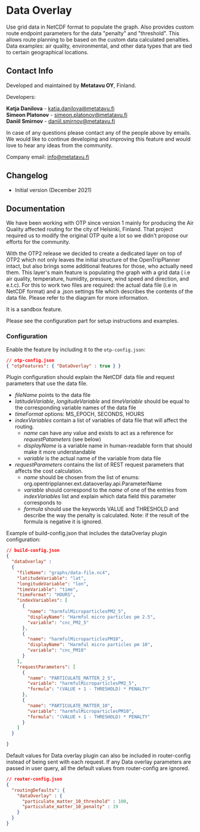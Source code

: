 # Data Overlay

Use grid data in NetCDF format to populate the graph. Also provides custom route endpoint parameters
for the data "penalty" and "threshold". This allows route planning to be based on the custom data
calculated penalties. Data examples: air quality, environmental, and other data types that are tied
to certain geographical locations.

## Contact Info

Developed and maintained by <strong>Metatavu OY</strong>, Finland.

Developers:

<strong>Katja Danilova</strong> - katja.danilova@metatavu.fi\
<strong>Simeon Platonov</strong> - simeon.platonov@metatavu.fi\
<strong>Daniil Smirnov</strong> - daniil.smirnov@metatavu.fi

In case of any questions please contact any of the people above by emails. We would like to continue
developing and improving this feature and would love to hear any ideas from the community.

Company email: info@metatavu.fi

## Changelog

- Initial version (December 2021)

## Documentation

We have been working with OTP since version 1 mainly for producing the Air Quality affected routing
for the city of Helsinki, Finland. That project required us to modify the original OTP quite a lot
so we didn't propose our efforts for the community.

With the OTP2 release we decided to create a dedicated layer on top of OTP2 which not only leaves
the initial structure of the OpenTripPlanner intact, but also brings some additional features for
those, who actually need them. This layer's main feature is populating the graph with a grid data (
i.e air quality, temperature, humidity, pressure, wind speed and direction, and e.t.c). For this to
work two files are required: the actual data file (i.e in NetCDF format) and a .json settings file
which describes the contents of the data file. Please refer to the diagram for more information.

It is a sandbox feature.

Please see the configuration part for setup instructions and examples.

### Configuration

Enable the feature by including it to the ```otp-config.json```:

```json
// otp-config.json
{ "otpFeatures": { "DataOverlay" : true } }
```

Plugin configuration should explain the NetCDF data file and request parameters that use the data
file.

* _fileName_ points to the data file
* _latitudeVariable_, _longitudeVariable_ and _timeVariable_ should be equal to the corresponding
  variable names of the data file
* _timeFormat_ options: MS_EPOCH, SECONDS, HOURS
* _indexVariables_ contain a list of variables of data file that will affect the routing.
    * _name_ can have any value and exists to act as a reference for _requestPatameters_ (see below)
    * _displayName_ is a variable name in human-readable form that should make it more
      understandable
    * _variable_ is the actual name of the variable from data file
* _requestParameters_ contains the list of REST request parameters that affects the cost
  calculation.
    * _name_ should be chosen from the list of enums:
      org.opentripplanner.ext.dataoverlay.api.ParameterName
    * _variable_ should correspond to the _name_ of one of the entries from _indexVariables_ list
      and explain which data field this parameter corresponds to
    * _formula_ should use the keywords VALUE and THRESHOLD and describe the way the penalty is
      calculated. Note: if the result of the formula is negative it is ignored.

Example of build-config.json that includes the dataOverlay plugin configuration:

```json
// build-config.json
{
  "dataOverlay" :
  {
    "fileName": "graphs/data-file.nc4",
    "latitudeVariable": "lat",
    "longitudeVariable": "lon",
    "timeVariable": "time",
    "timeFormat": "HOURS",
    "indexVariables": [
      {
        "name": "harmfulMicroparticlesPM2_5",
        "displayName": "Harmful micro particles pm 2.5",
        "variable": "cnc_PM2_5"
      },
      {
        "name": "harmfulMicroparticlesPM10",
        "displayName": "Harmful micro particles pm 10",
        "variable": "cnc_PM10"
      }
    ],
    "requestParameters": [
      {
        "name": "PARTICULATE_MATTER_2_5",
        "variable": "harmfulMicroparticlesPM2_5",
        "formula": "(VALUE + 1 - THRESHOLD) * PENALTY"
      },
      {
        "name": "PARTICULATE_MATTER_10",
        "variable": "harmfulMicroparticlesPM10",
        "formula": "(VALUE + 1 - THRESHOLD) * PENALTY"
      }
    ]
  }

}
```

Default values for Data overlay plugin can also be included in router-config instead of being sent
with each request. If any Data overlay parameters are passed in user query, all the default values
from router-config are ignored.

```json
// router-config.json
{
  "routingDefaults": {
    "dataOverlay" : {
      "particulate_matter_10_threshold" : 100,
      "particulate_matter_10_penalty" : 19
    }
  }
}
```
